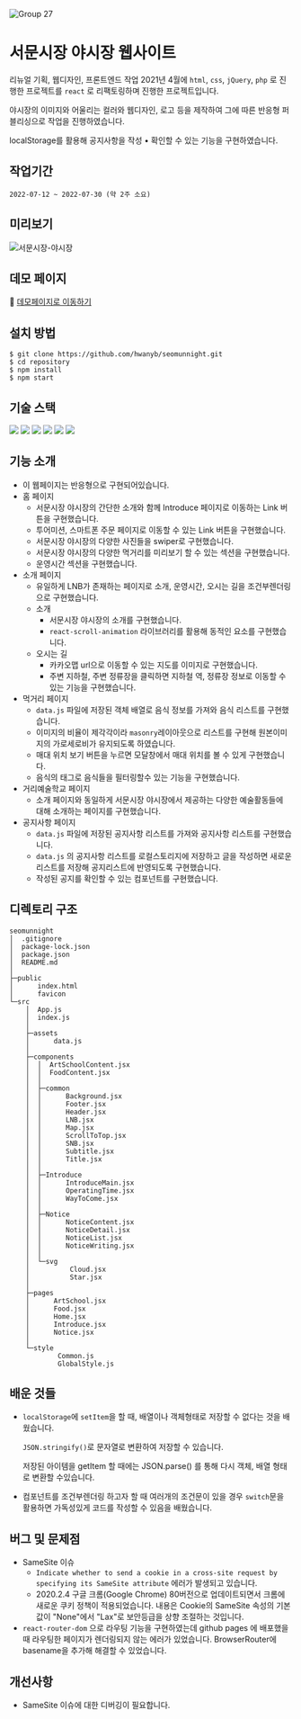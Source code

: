 ![Group 27](https://user-images.githubusercontent.com/80311884/220831563-5ad097b0-e260-42d5-94fe-be68d48cdb32.png)

# 서문시장 야시장 웹사이트

리뉴얼 기획, 웹디자인, 프론트엔드 작업
2021년 4월에 `html`, `css`, `jQuery`, `php` 로 진행한 프로젝트를 `react` 로 리팩토링하며 진행한 프로젝트입니다.

야시장의 이미지와 어울리는 컬러와 웹디자인, 로고 등을 제작하여 그에 따른 반응형 퍼블리싱으로 작업을 진행하였습니다.

localStorage를 활용해 공지사항을 작성 • 확인할 수 있는 기능을 구현하였습니다.

## 작업기간
    2022-07-12 ~ 2022-07-30 (약 2주 소요)

## 미리보기

![서문시장-야시장](https://user-images.githubusercontent.com/80311884/220832410-c29359ae-ca1e-415e-947a-6c8e6c5447a4.png)

## 데모 페이지

🔗 [데모페이지로 이동하기](https://hwanyb.github.io/seomunnight/)

## 설치 방법
```
$ git clone https://github.com/hwanyb/seomunnight.git
$ cd repository
$ npm install
$ npm start
```

## 기술 스택
<img src="https://img.shields.io/badge/html-E34F26?style=for-the-badge&logo=html5&logoColor=white">
<img src="https://img.shields.io/badge/css-1572B6?style=for-the-badge&logo=css3&logoColor=white">
<img src="https://img.shields.io/badge/javascript-F7DF1E?style=for-the-badge&logo=javascript&logoColor=black">
<img src="https://img.shields.io/badge/react-61DAFB?style=for-the-badge&logo=react&logoColor=black">
<img src="https://img.shields.io/badge/styled_components-DB7093?style=for-the-badge&logo=styled-components&logoColor=black">
<img src="https://img.shields.io/badge/github-181717?style=for-the-badge&logo=github&logoColor=white">

## 기능 소개

- 이 웹페이지는 반응형으로 구현되어있습니다.
- 홈 페이지
    - 서문시장 야시장의 간단한 소개와 함께 Introduce 페이지로 이동하는 Link 버튼을 구현했습니다.
    - 투어미션, 스마트폰 주문 페이지로 이동할 수 있는 Link 버튼을 구현했습니다.
    - 서문시장 야시장의 다양한 사진들을 swiper로 구현했습니다.
    - 서문시장 야시장의 다양한 먹거리를 미리보기 할 수 있는 섹션을 구현했습니다.
    - 운영시간 섹션을 구현했습니다.
- 소개 페이지
    - 유일하게 LNB가 존재하는 페이지로 소개, 운영시간, 오시는 길을 조건부렌더링으로 구현했습니다.
    - 소개
        - 서문시장 야시장의 소개를 구현했습니다.
        - `react-scroll-animation` 라이브러리를 활용해 동적인 요소를 구현했습니다.
    - 오시는 길
        - 카카오맵 url으로 이동할 수 있는 지도를 이미지로 구현했습니다.
        - 주변 지하철, 주변 정류장을 클릭하면 지하철 역, 정류장 정보로 이동할 수 있는 기능을 구현했습니다. 
- 먹거리 페이지
    - `data.js` 파일에 저장된 객체 배열로 음식 정보를 가져와 음식 리스트를 구현했습니다.
    - 이미지의 비율이 제각각이라 `masonry`레이아웃으로 리스트를 구현해 원본이미지의 가로세로비가 유지되도록 하였습니다.
    - 매대 위치 보기 버튼을 누르면 모달창에서 매대 위치를 볼 수 있게 구현했습니다.
    - 음식의 태그로 음식들을 필터링할수 있는 기능을 구현했습니다.
- 거리예술학교 페이지
    - 소개 페이지와 동일하게 서문시장 야시장에서 제공하는 다양한 예술활동들에 대해 소개하는 페이지를 구현했습니다.
- 공지사항 페이지
    - `data.js` 파일에 저장된 공지사항 리스트를 가져와 공지사항 리스트를 구현했습니다.
    - `data.js` 의 공지사항 리스트를 로컬스토리지에 저장하고 글을 작성하면 새로운 리스트를 저장해 공지리스트에 반영되도록 구현했습니다.
    - 작성된 공지를 확인할 수 있는 컴포넌트를 구현했습니다.

## 디렉토리 구조
```
seomunnight
│  .gitignore
│  package-lock.json
│  package.json
│  README.md
│          
├─public
│      index.html
│      favicon
└─src
    │  App.js
    │  index.js
    │  
    ├─assets
    │      data.js
    │      
    ├─components
    │  │  ArtSchoolContent.jsx
    │  │  FoodContent.jsx
    │  │  
    │  ├─common
    │  │      Background.jsx
    │  │      Footer.jsx
    │  │      Header.jsx
    │  │      LNB.jsx
    │  │      Map.jsx
    │  │      ScrollToTop.jsx
    │  │      SNB.jsx
    │  │      Subtitle.jsx
    │  │      Title.jsx
    │  │      
    │  ├─Introduce
    │  │      IntroduceMain.jsx
    │  │      OperatingTime.jsx
    │  │      WayToCome.jsx
    │  │      
    │  ├─Notice
    │  │      NoticeContent.jsx
    │  │      NoticeDetail.jsx
    │  │      NoticeList.jsx
    │  │      NoticeWriting.jsx
    │  │      
    │  └─svg
    │          Cloud.jsx
    │          Star.jsx
    │          
    ├─pages
    │      ArtSchool.jsx
    │      Food.jsx
    │      Home.jsx
    │      Introduce.jsx
    │      Notice.jsx
    │      
    └─style
            Common.js
            GlobalStyle.js
```


## 배운 것들

- `localStorage`에 `setItem`을 할 때, 배열이나 객체형태로 저장할 수 없다는 것을 배웠습니다.
    
    `JSON.stringify()`로 문자열로 변환하여 저장할 수 있습니다.

    저장된 아이템을 getItem 할 때에는 JSON.parse() 를 통해 다시 객체, 배열 형태로 변환할 수있습니다.
- 컴포넌트를 조건부렌더링 하고자 할 때 여러개의 조건문이 있을 경우 `switch`문을 활용하면 가독성있게 코드를 작성할 수 있음을 배웠습니다.


## 버그 및 문제점

- SameSite 이슈
    - `Indicate whether to send a cookie in a cross-site request by specifying its SameSite attribute` 에러가 발생되고 있습니다.
    - 2020.2.4 구글 크롬(Google Chrome) 80버전으로 업데이트되면서 크롬에 새로운 쿠키 정책이 적용되었습니다. 내용은 Cookie의 SameSite 속성의 기본 값이 "None"에서 "Lax"로 보안등급을 상향 조절하는 것입니다.
- `react-router-dom` 으로 라우팅 기능을 구현하였는데 github pages 에 배포했을때 라우팅한 페이지가 렌더링되지 않는 에러가 있었습니다. BrowserRouter에 basename을 추가해 해결할 수 있었습니다.

## 개선사항

- SameSite 이슈에 대한 디버깅이 필요합니다.
